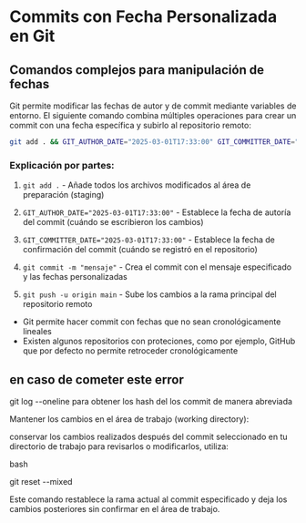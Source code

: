 
# Commits con Fecha Personalizada en Git

## Comandos complejos para manipulación de fechas

Git permite modificar las fechas de autor y de commit mediante variables de entorno. El siguiente comando combina múltiples operaciones para crear un commit con una fecha específica y subirlo al repositorio remoto:

```bash
git add . && GIT_AUTHOR_DATE="2025-03-01T17:33:00" GIT_COMMITTER_DATE="2025-03-01T17:33:00" git commit -m "mensaje" && git push -u origin main
```

### Explicación por partes:

1. `git add .` - Añade todos los archivos modificados al área de preparación (staging)

2. `GIT_AUTHOR_DATE="2025-03-01T17:33:00"` - Establece la fecha de autoría del commit (cuándo se escribieron los cambios)

3. `GIT_COMMITTER_DATE="2025-03-01T17:33:00"` - Establece la fecha de confirmación del commit (cuándo se registró en el repositorio)

4. `git commit -m "mensaje"` - Crea el commit con el mensaje especificado y las fechas personalizadas

5. `git push -u origin main` - Sube los cambios a la rama principal del repositorio remoto

<!-- -->

- Git permite hacer commit con fechas que no sean cronológicamente lineales
- Existen algunos repositorios con proteciones, como por ejemplo, GitHub que por defecto no permite retroceder cronológicamente


## en caso de cometer este error

git log --oneline para obtener los hash del los commit de manera abreviada

Mantener los cambios en el área de trabajo (working directory):

conservar los cambios realizados después del commit seleccionado en tu directorio de trabajo para revisarlos o modificarlos, utiliza:

bash

git reset --mixed <commit-hash>


Este comando restablece la rama actual al commit especificado y deja los cambios posteriores sin confirmar en el área de trabajo.

<!-- Esta sección no especifica claramente cuál es "este error" mencionado en el título. -->
<!-- La estructura es inconsistente: mezcla texto plano con lo que parece ser un bloque de código sin formato adecuado. -->
<!-- Hay un error gramatical en "del los commit", debería ser "de los commits". -->
<!-- El término "rama" se usa aquí, pero en otras partes del repositorio se usa "branch", lo que crea inconsistencia terminológica. -->


